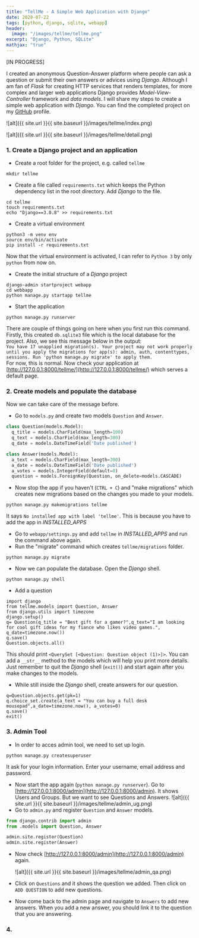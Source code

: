 ```yaml
---
title: "TellMe - A Simple Web Application with Django"
date: 2020-07-22
tags: [python, django, sqlite, webapp]
header:
  image: "/images/tellme/tellme.png"
excerpt: "Django, Python, SQLite"
mathjax: "true"
---
```



[IN PROGRESS]

I created an anonymous Question-Answer platform where people can ask a question or submit their own answers or advices using _Django_. Although I am fan of _Flask_ for creating HTTP services that renders templates, for more complex and larger web applications Django provides _Model-View-Controller_ framework and _data models_. I will share my steps to create a simple web application with _Django_. You can find the completed project on my [GitHub](https://github.com/pinarkaymaz6/tellme) profile. 

![alt]({{ site.url }}{{ site.baseurl }}/images/tellme/index.png) 

![alt]({{ site.url }}{{ site.baseurl }}/images/tellme/detail.png)

### 1. Create a Django project and an application
  - Create a root folder for the project, e.g. called `tellme`
  ```shell
  mkdir tellme
  ```
  - Create a file called `requirements.txt` which keeps the Python dependency list in the root directory. Add _Django_ to the file.
  ```shell
  cd tellme
  touch requirements.txt
  echo "Django==3.0.8" >> requirements.txt
  ```
  - Create a virtual environment
  ```shell
  python3 -m venv env
  source env/bin/activate
  pip install -r requirements.txt
  ```
  Now that the virtual environment is activated, I can refer to `Python 3` by only `python` from now on. 
  - Create the initial structure of a _Django_ project
  ```shell
  django-admin startproject webapp
  cd webbapp
  python manage.py startapp tellme
  ```
  - Start the application
  ```shell
  python manage.py runserver
  ```
  There are couple of things going on here when you first run this command. Firstly, this created `db.sqlite3` file which is the local database for the project. Also, we see this message below in the output:  
  ```You have 17 unapplied migration(s). Your project may not work properly until you apply the migrations for app(s): admin, auth, contenttypes, sessions. Run 'python manage.py migrate' to apply them.```  
  For now, this is normal. Now check your application at [http://127.0.0.1:8000/tellme/](http://127.0.0.1:8000/tellme/) which serves a default page.

### 2. Create models and populate the database
Now we can take care of the message before. 
  - Go to `models.py` and create two models `Question` and `Answer`. 
  ```python
  class Question(models.Model):
    q_title = models.CharField(max_length=100)
    q_text = models.CharField(max_length=300)
    q_date = models.DateTimeField('Date published')

  class Answer(models.Model):
    a_text = models.CharField(max_length=300)
    a_date = models.DateTimeField('Date published')
    a_votes = models.IntegerField(default=0)
    question = models.ForeignKey(Question, on_delete=models.CASCADE)
  ```
  - Now stop the app if you haven't (`CTRL + C`) and "make migrations" which creates new migrations based on the changes you made to your models.
  ```shell
  python manage.py makemigrations tellme
  ```
  It says `No installed app with label 'tellme'`. This is because you have to add the app in _INSTALLED\_APPS_
  - Go to `webapp/settings.py` and add `tellme` in _INSTALLED\_APPS_ and run the command above again.
  - Run the "migrate" command which creates `tellme/migrations` folder.
  ```shell
  python manage.py migrate
  ```
  - Now we can populate the database. Open the _Django_ shell.
  ```shell
  python manage.py shell
  ```
  - Add a question
  ```console
  import django
  from tellme.models import Question, Answer
  from django.utils import timezone
  django.setup()
  q= Question(q_title = "Best gift for a gamer?",q_text="I am looking for cool gift ideas for my fiance who likes video games.", q_date=timezone.now())
  q.save()
  Question.objects.all()
  ```

  This should print `<QuerySet [<Question: Question object (1)>]>`. You can add a `__str__` method to the models which will help you print more details. Just remember to quit the _Django_ shell (`exit()`) and start again after you make changes to the models.

  - While still inside the _Django_ shell, create answers for our question.
  ```console
  q=Question.objects.get(pk=1)
  q.choice_set.create(a_text = "You can buy a full desk mousepad",a_date=timezone.now(), a_votes=0)
  q.save()
  exit()
  ```

### 3. Admin Tool
  - In order to acces admin tool, we need to set up login.
  ```shell
  python manage.py createsuperuser
  ``` 
  It ask for your login information. Enter your username, email address and password. 
  - Now start the app again (`python manage.py runserver`). Go to [http://127.0.0.1:8000/admin](http://127.0.0.1:8000/admin). It shows Users and Groups. But we want to see Questions and Answers. 
  ![alt]({{ site.url }}{{ site.baseurl }}/images/tellme/admin_ug.png)
  - Go to `admin.py` and register `Question` and `Answer` models. 
  ```python
  from django.contrib import admin
  from .models import Question, Answer

  admin.site.register(Question)
  admin.site.register(Answer)
  ```
  - Now check [http://127.0.0.1:8000/admin](http://127.0.0.1:8000/admin) again. 
  
    ![alt]({{ site.url }}{{ site.baseurl }}/images/tellme/admin_qa.png) 

  - Click on `Questions` and it shows the question we added. Then click on `ADD QUESTION` to add new questions.
  - Now come back to the admin page and navigate to `Answers` to add new answers. When you add a new answer, you should link it to the question that you are answering. 

### 4. 